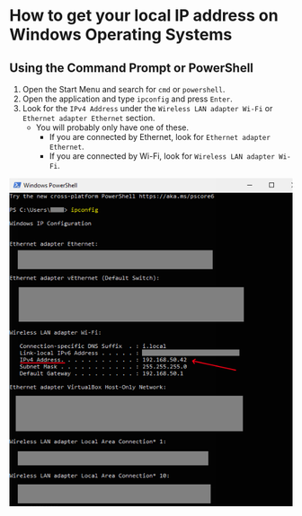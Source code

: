 # How to get your local IP address on Windows Operating Systems

## Using the Command Prompt or PowerShell

1. Open the Start Menu and search for `cmd` or `powershell`.
2. Open the application and type `ipconfig` and press `Enter`.
3. Look for the `IPv4 Address` under the `Wireless LAN adapter Wi-Fi` or `Ethernet adapter Ethernet` section.
   - You will probably only have one of these.
     - If you are connected by Ethernet, look for `Ethernet adapter Ethernet`.
     - If you are connected by Wi-Fi, look for `Wireless LAN adapter Wi-Fi`.

![The local ip address shown in powershell](./how-to-get-local-ip.png)
